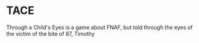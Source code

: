 # TACE
Through a Child's Eyes is a game about FNAF, but told through the eyes of the victim of the bite of 87, Timothy
